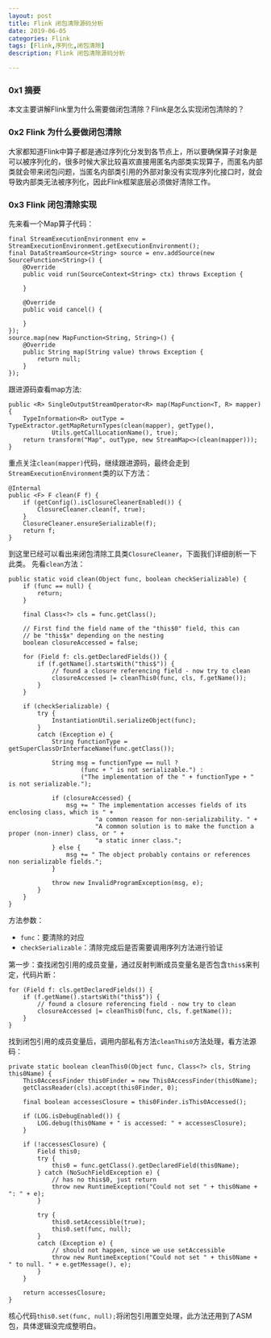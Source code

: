 ```yaml
---
layout: post
title: Flink 闭包清除源码分析
date: 2019-06-05
categories: Flink
tags: [Flink,序列化,闭包清除]
description: Flink 闭包清除源码分析

---
```


### 0x1 摘要
本文主要讲解Flink里为什么需要做闭包清除？Flink是怎么实现闭包清除的？

### 0x2 Flink 为什么要做闭包清除
大家都知道Flink中算子都是通过序列化分发到各节点上，所以要确保算子对象是可以被序列化的，很多时候大家比较喜欢直接用匿名内部类实现算子，而匿名内部类就会带来闭包问题，当匿名内部类引用的外部对象没有实现序列化接口时，就会导致内部类无法被序列化，因此Flink框架底层必须做好清除工作。


### 0x3 Flink 闭包清除实现
先来看一个Map算子代码：
```
final StreamExecutionEnvironment env = StreamExecutionEnvironment.getExecutionEnvironment();
final DataStreamSource<String> source = env.addSource(new SourceFunction<String>() {
    @Override
    public void run(SourceContext<String> ctx) throws Exception {

    }

    @Override
    public void cancel() {

    }
});
source.map(new MapFunction<String, String>() {
    @Override
    public String map(String value) throws Exception {
        return null;
    }
});
```
跟进源码查看map方法:
```
public <R> SingleOutputStreamOperator<R> map(MapFunction<T, R> mapper) {
	TypeInformation<R> outType = TypeExtractor.getMapReturnTypes(clean(mapper), getType(),
			Utils.getCallLocationName(), true);
	return transform("Map", outType, new StreamMap<>(clean(mapper)));
}
```
重点关注`clean(mapper)`代码，继续跟进源码，最终会走到`StreamExecutionEnvironment`类的以下方法：
```
@Internal
public <F> F clean(F f) {
	if (getConfig().isClosureCleanerEnabled()) {
		ClosureCleaner.clean(f, true);
	}
	ClosureCleaner.ensureSerializable(f);
	return f;
}
```
到这里已经可以看出来闭包清除工具类`ClosureCleaner`，下面我们详细剖析一下此类。
先看`clean`方法：
```
public static void clean(Object func, boolean checkSerializable) {
	if (func == null) {
		return;
	}

	final Class<?> cls = func.getClass();

	// First find the field name of the "this$0" field, this can
	// be "this$x" depending on the nesting
	boolean closureAccessed = false;

	for (Field f: cls.getDeclaredFields()) {
		if (f.getName().startsWith("this$")) {
			// found a closure referencing field - now try to clean
			closureAccessed |= cleanThis0(func, cls, f.getName());
		}
	}

	if (checkSerializable) {
		try {
			InstantiationUtil.serializeObject(func);
		}
		catch (Exception e) {
			String functionType = getSuperClassOrInterfaceName(func.getClass());

			String msg = functionType == null ?
					(func + " is not serializable.") :
					("The implementation of the " + functionType + " is not serializable.");

			if (closureAccessed) {
				msg += " The implementation accesses fields of its enclosing class, which is " +
						"a common reason for non-serializability. " +
						"A common solution is to make the function a proper (non-inner) class, or " +
						"a static inner class.";
			} else {
				msg += " The object probably contains or references non serializable fields.";
			}

			throw new InvalidProgramException(msg, e);
		}
	}
}
```
方法参数：
* `func`：要清除的对应
* `checkSerializable`：清除完成后是否需要调用序列方法进行验证

第一步：查找闭包引用的成员变量，通过反射判断成员变量名是否包含`this$`来判定，代码片断：
```
for (Field f: cls.getDeclaredFields()) {
	if (f.getName().startsWith("this$")) {
		// found a closure referencing field - now try to clean
		closureAccessed |= cleanThis0(func, cls, f.getName());
	}
}
```
找到闭包引用的成员变量后，调用内部私有方法`cleanThis0`方法处理，看方法源码：
```
private static boolean cleanThis0(Object func, Class<?> cls, String this0Name) {
	This0AccessFinder this0Finder = new This0AccessFinder(this0Name);
	getClassReader(cls).accept(this0Finder, 0);

	final boolean accessesClosure = this0Finder.isThis0Accessed();

	if (LOG.isDebugEnabled()) {
		LOG.debug(this0Name + " is accessed: " + accessesClosure);
	}

	if (!accessesClosure) {
		Field this0;
		try {
			this0 = func.getClass().getDeclaredField(this0Name);
		} catch (NoSuchFieldException e) {
			// has no this$0, just return
			throw new RuntimeException("Could not set " + this0Name + ": " + e);
		}

		try {
			this0.setAccessible(true);
			this0.set(func, null);
		}
		catch (Exception e) {
			// should not happen, since we use setAccessible
			throw new RuntimeException("Could not set " + this0Name + " to null. " + e.getMessage(), e);
		}
	}

	return accessesClosure;
}
```
核心代码`this0.set(func, null);`将闭包引用置空处理，此方法还用到了ASM包，具体逻辑没完成整明白。